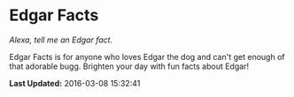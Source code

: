 # Edgar Facts
*Alexa, tell me an Edgar fact.*

Edgar Facts is for anyone who loves Edgar the dog and can't get enough of that adorable bugg. Brighten your day with fun facts about Edgar!

**Last Updated:** 2016-03-08 15:32:41